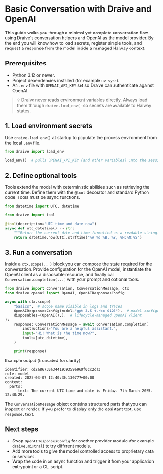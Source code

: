 # Basic Conversation with Draive and OpenAI

This guide walks you through a minimal yet complete conversation flow using Draive's conversation
helpers and OpenAI as the model provider. By the end you will know how to load secrets, register
simple tools, and request a response from the model inside a managed Haiway context.

## Prerequisites

- Python 3.12 or newer.
- Project dependencies installed (for example `uv sync`).
- An `.env` file with `OPENAI_API_KEY` set so Draive can authenticate against OpenAI.

> 💡 Draive never reads environment variables directly. Always load them through `draive.load_env()`
> so secrets are available to Haiway states.

## 1. Load environment secrets

Use `draive.load_env()` at startup to populate the process environment from the local `.env` file.

```python
from draive import load_env

load_env()  # pulls OPENAI_API_KEY (and other variables) into the session
```

## 2. Define optional tools

Tools extend the model with deterministic abilities such as retrieving the current time. Define them
with the `@tool` decorator and standard Python code. Tools must be async functions.

```python
from datetime import UTC, datetime

from draive import tool

@tool(description="UTC time and date now")
async def utc_datetime() -> str:
    """Return the current date and time formatted as a readable string."""
    return datetime.now(UTC).strftime("%A %d %B, %Y, %H:%M:%S")
```

## 3. Run a conversation

Inside a `ctx.scope(...)` block you can compose the state required for the conversation. Provide
configuration for the OpenAI model, instantiate the OpenAI client as a disposable resource, and
finally call `Conversation.completion(...)` with your prompt and optional tools.

```python
from draive import Conversation, ConversationMessage, ctx
from draive.openai import OpenAI, OpenAIResponsesConfig

async with ctx.scope(
    "basics",  # scope name visible in logs and traces
    OpenAIResponsesConfig(model="gpt-3.5-turbo-0125"),  # model configuration
    disposables=(OpenAI(),),  # lifecycle-managed OpenAI client
):
    response: ConversationMessage = await Conversation.completion(
        instructions="You are a helpful assistant.",
        input="Hi! What is the time now?",
        tools=[utc_datetime],
    )

    print(response)
```

Example output (truncated for clarity):

```
identifier: dd2a86730a3441939359e960f0cc2da3
role: model
created: 2025-03-07 12:40:30.130777+00:00
content:
  parts:
    - text: The current UTC time and date is Friday, 7th March 2025, 12:40:29.
```

The `ConversationMessage` object contains structured parts that you can inspect or render. If you
prefer to display only the assistant text, use `response.text`.

## Next steps

- Swap `OpenAIResponsesConfig` for another provider module (for example `draive.mistral`) to try
  different models.
- Add more tools to give the model controlled access to proprietary data or services.
- Wrap the code in an async function and trigger it from your application entrypoint or a CLI
  script.
